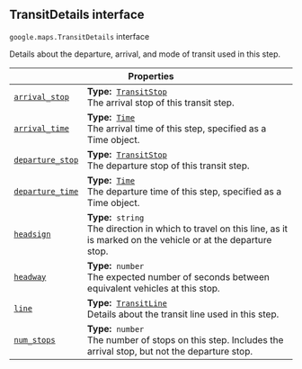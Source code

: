 
<h2 id="TransitDetails">TransitDetails interface</h2>
<p>
<code><span itemprop="path">google.maps</span>.<span itemprop="name">TransitDetails</span></code>
interface
</p>
<p>Details about the departure, arrival, and mode of transit used in this step.</p>
<div class="devsite-table-wrapper"><table class="properties responsive" summary="interface TransitDetails - Properties">
<thead>
<tr><th colspan="2">Properties</th>
</tr></thead>
<tbody>
<tr id="TransitDetails.arrival_stop">
<td itemprop="property"><code><a class="secret-link" href="#TransitDetails.arrival_stop"><span>arrival_stop</span></a></code></td>
<td><div><strong>Type:</strong>&nbsp; <code><a href="TransitStop.md">TransitStop</a></code></div>
<div class="desc">The arrival stop of this transit step.</div></td>
</tr>
<tr id="TransitDetails.arrival_time">
<td itemprop="property"><code><a class="secret-link" href="#TransitDetails.arrival_time"><span>arrival_time</span></a></code></td>
<td><div><strong>Type:</strong>&nbsp; <code><a href="Time.md">Time</a></code></div>
<div class="desc">The arrival time of this step, specified as a Time object.</div></td>
</tr>
<tr id="TransitDetails.departure_stop">
<td itemprop="property"><code><a class="secret-link" href="#TransitDetails.departure_stop"><span>departure_stop</span></a></code></td>
<td><div><strong>Type:</strong>&nbsp; <code><a href="TransitStop.md">TransitStop</a></code></div>
<div class="desc">The departure stop of this transit step.</div></td>
</tr>
<tr id="TransitDetails.departure_time">
<td itemprop="property"><code><a class="secret-link" href="#TransitDetails.departure_time"><span>departure_time</span></a></code></td>
<td><div><strong>Type:</strong>&nbsp; <code><a href="Time.md">Time</a></code></div>
<div class="desc">The departure time of this step, specified as a Time object.</div></td>
</tr>
<tr id="TransitDetails.headsign">
<td itemprop="property"><code><a class="secret-link" href="#TransitDetails.headsign"><span>headsign</span></a></code></td>
<td><div><strong>Type:</strong>&nbsp; <code>string</code></div>
<div class="desc">The direction in which to travel on this line, as it is marked on the vehicle or at the departure stop.</div></td>
</tr>
<tr id="TransitDetails.headway">
<td itemprop="property"><code><a class="secret-link" href="#TransitDetails.headway"><span>headway</span></a></code></td>
<td><div><strong>Type:</strong>&nbsp; <code>number</code></div>
<div class="desc">The expected number of seconds between equivalent vehicles at this stop.</div></td>
</tr>
<tr id="TransitDetails.line">
<td itemprop="property"><code><a class="secret-link" href="#TransitDetails.line"><span>line</span></a></code></td>
<td><div><strong>Type:</strong>&nbsp; <code><a href="TransitLine.md">TransitLine</a></code></div>
<div class="desc">Details about the transit line used in this step.</div></td>
</tr>
<tr id="TransitDetails.num_stops">
<td itemprop="property"><code><a class="secret-link" href="#TransitDetails.num_stops"><span>num_stops</span></a></code></td>
<td><div><strong>Type:</strong>&nbsp; <code>number</code></div>
<div class="desc">The number of stops on this step. Includes the arrival stop, but not the departure stop.</div></td>
</tr>
</tbody>
</table></div>
<script src="replace_links.js"></script>
